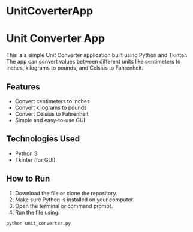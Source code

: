 # UnitCoverterApp
# Unit Converter App

This is a simple Unit Converter application built using Python and Tkinter. The app can convert values between different units like centimeters to inches, kilograms to pounds, and Celsius to Fahrenheit.

## Features

- Convert centimeters to inches
- Convert kilograms to pounds
- Convert Celsius to Fahrenheit
- Simple and easy-to-use GUI

## Technologies Used

- Python 3
- Tkinter (for GUI)

## How to Run

1. Download the file or clone the repository.
2. Make sure Python is installed on your computer.
3. Open the terminal or command prompt.
4. Run the file using:
```bash
python unit_converter.py
